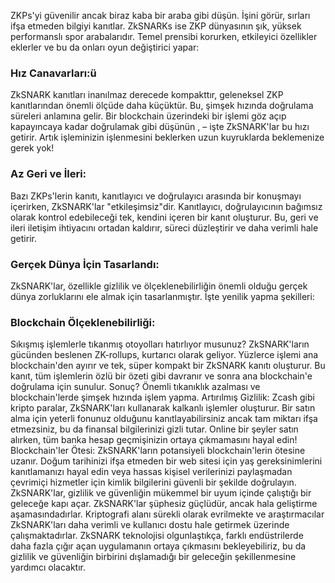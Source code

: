 ZKPs'yi güvenilir ancak biraz kaba bir araba gibi düşün. İşini görür, sırları ifşa etmeden bilgiyi kanıtlar. ZkSNARKs ise ZKP dünyasının şık, yüksek performanslı spor arabalarıdır.
Temel prensibi korurken, etkileyici özellikler eklerler ve bu da onları oyun değiştirici yapar:

### Hız Canavarları:ü
ZkSNARK kanıtları inanılmaz derecede kompakttır, geleneksel ZKP kanıtlarından önemli ölçüde daha küçüktür.
Bu, şimşek hızında doğrulama süreleri anlamına gelir. Bir blockchain üzerindeki bir işlemi göz açıp kapayıncaya kadar doğrulamak gibi düşünün ,
– işte ZkSNARK'lar bu hızı getirir. Artık işleminizin işlenmesini beklerken uzun kuyruklarda beklemenize gerek yok!

### Az Geri ve İleri:
Bazı ZKPs'lerin kanıtı, kanıtlayıcı ve doğrulayıcı arasında bir konuşmayı içerirken, ZkSNARK'lar "etkileşimsiz"dir. Kanıtlayıcı, doğrulayıcının bağımsız olarak kontrol edebileceği tek, kendini içeren bir kanıt oluşturur. Bu, geri ve ileri iletişim ihtiyacını ortadan kaldırır, süreci düzleştirir ve daha verimli hale getirir.

### Gerçek Dünya İçin Tasarlandı:
ZkSNARK'lar, özellikle gizlilik ve ölçeklenebilirliğin önemli olduğu gerçek dünya zorluklarını ele almak için tasarlanmıştır. İşte yenilik yapma şekilleri:

### Blockchain Ölçeklenebilirliği:
Sıkışmış işlemlerle tıkanmış otoyolları hatırlıyor musunuz? ZkSNARK'ların gücünden beslenen ZK-rollups, kurtarıcı olarak geliyor. Yüzlerce işlemi ana blockchain'den ayırır ve tek, süper kompakt bir ZkSNARK kanıtı oluşturur. Bu kanıt, tüm işlemlerin özlü bir özeti gibi davranır ve sonra ana blockchain'e doğrulama için sunulur. Sonuç? Önemli tıkanıklık azalması ve blockchain'lerde şimşek hızında işlem yapma.
Artırılmış Gizlilik: Zcash gibi kripto paralar, ZkSNARK'ları kullanarak kalkanlı işlemler oluşturur. Bir satın alma için yeterli fonunuz olduğunu kanıtlayabilirsiniz ancak tam miktarı ifşa etmezsiniz, bu da finansal bilgilerinizi gizli tutar. Online bir şeyler satın alırken, tüm banka hesap geçmişinizin ortaya çıkmamasını hayal edin!
Blockchain'ler Ötesi: ZkSNARK'ların potansiyeli blockchain'lerin ötesine uzanır. Doğum tarihinizi ifşa etmeden bir web sitesi için yaş gereksinimlerini kanıtlamanızı hayal edin veya hassas kişisel verilerinizi paylaşmadan çevrimiçi hizmetler için kimlik bilgilerini güvenli bir şekilde doğrulayın. ZkSNARK'lar, gizlilik ve güvenliğin mükemmel bir uyum içinde çalıştığı bir geleceğe kapı açar.
ZkSNARK'lar şüphesiz güçlüdür, ancak hala geliştirme aşamasındadırlar. Kriptografi alanı sürekli olarak evrilmekte ve araştırmacılar ZkSNARK'ları daha verimli ve kullanıcı dostu hale getirmek üzerinde çalışmaktadırlar. ZkSNARK teknolojisi olgunlaştıkça, farklı endüstrilerde daha fazla çığır açan uygulamanın ortaya çıkmasını bekleyebiliriz, bu da gizlilik ve güvenliğin birbirini dışlamadığı bir geleceğin şekillenmesine yardımcı olacaktır.
